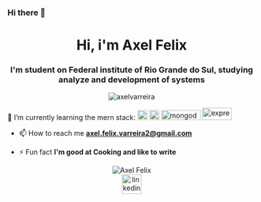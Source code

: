 ### Hi there 👋

<h1 align="center">Hi, i'm Axel Felix</h1>
<h3 align="center">I'm student on Federal institute of Rio Grande do Sul, studying analyze and development of systems </h3>
<p align="center"> <img src="https://komarev.com/ghpvc/?username=axelvarreira" alt="axelvarreira" /> </p>

<p> 
  🌱 I’m currently learning the mern stack:
  <img src="https://devicons.github.io/devicon/devicon.git/icons/react/react-original-wordmark.svg" alt="react" width="20" height="20"/>
  <img src="https://devicons.github.io/devicon/devicon.git/icons/nodejs/nodejs-original.svg" alt="nodejs" width="20" height="20"/>
  <img src="https://upload.wikimedia.org/wikipedia/commons/9/93/MongoDB_Logo.svg" alt="mongodb" width="80" height="20"/>
  <img src="https://www.vectorlogo.zone/logos/expressjs/expressjs-ar21.svg" alt="express" width="60" height="25"/>
</p>

- 📫 How to reach me **axel.felix.varreira2@gmail.com**

- ⚡ Fun fact **I'm good at Cooking and like to write**

<p align="center">
  <img src="https://github-readme-stats.vercel.app/api?username=axelvarreira&show_icons=true" alt="Axel Felix"/>
<a href="https://www.linkedin.com/in/axel-felix-varreira" target="blank"><br>
  <img src="https://www.flaticon.com/svg/static/icons/svg/1384/1384889.svg" alt="linkedin" width="40" height="40"/>  
</a>

</p>

<!--
**AxelVarreira/AxelVarreira** is a ✨ _special_ ✨ repository because its `README.md` (this file) appears on your GitHub profile.

Here are some ideas to get you started:

- 🔭 I’m currently working on ...
- 🌱 I’m currently learning ...
- 👯 I’m looking to collaborate on ...
- 🤔 I’m looking for help with ...
- 💬 Ask me about ...
- 📫 How to reach me: ...
- 😄 Pronouns: ...
- ⚡ Fun fact: ...
-->
